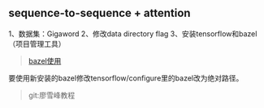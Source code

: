 ## sequence-to-sequence + attention

1、数据集：Gigaword
2、修改data directory flag
3、安装tensorflow和bazel（项目管理工具）

> [bazel使用](https://www.cnblogs.com/Jack47/p/build-in-the-cloud.html)

要使用新安装的bazel修改tensorflow/configure里的bazel改为绝对路径。

> git:廖雪峰教程

